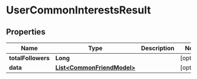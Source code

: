 

# UserCommonInterestsResult


## Properties

| Name | Type | Description | Notes |
|------------ | ------------- | ------------- | -------------|
|**totalFollowers** | **Long** |  |  [optional] |
|**data** | [**List&lt;CommonFriendModel&gt;**](CommonFriendModel.md) |  |  [optional] |



